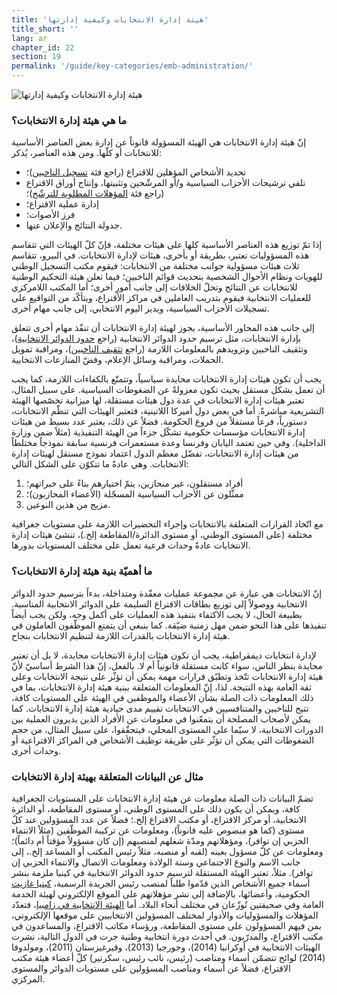 ```yaml
---
title: 'هيئة إدارة الانتخابات وكيفية إدارتها'
title_short: ''
lang: ar
chapter_id: 22
section: 19
permalink: '/guide/key-categories/emb-administration/'
---
```


![هيئة إدارة الانتخابات وكيفية إدارتها](/images/inventory/categories/election-management-body-and-administration.png)

### ما هي هيئة إدارة الانتخابات؟

إنّ هيئة إدارة الانتخابات هي الهيئة المسؤولة قانوناً عن إدارة بعض العناصر الأساسية للانتخابات أو كلّها. ومن هذه العناصر، يُذكر:

*   تحديد الأشخاص المؤهلين للاقتراع (راجع فئة [تسجيل الناخبين](/ar/guide/key-categories/voter-registration/))؛
*   تلقي ترشيحات الأحزاب السياسية و/أو المرشّحين وتثبيتها، وإنتاج أوراق الاقتراع (راجع فئة [المؤهلات المطلوبة للترشّح](/ar/guide/key-categories/ballot-qualification))؛
*   إدارة عملية الاقتراع؛
*   فرز الأصوات؛
*   جدولة النتائج والإعلان عنها.

إذا تمّ توزيع هذه العناصر الأساسية كلها على هيئات مختلفة، فإنّ كلّ الهيئات التي تتقاسم هذه المسؤوليات تعتبر، بطريقة أو بأخرى، هيئات لإدارة الانتخابات. في البيرو، تتقاسم ثلاث هيئات مسؤولية جوانب مختلفة من الانتخابات: فيقوم مكتب التسجيل الوطني للهويات ونظام الأحوال الشخصية بتحديث قوائم الناخبين؛ فيما تعلن هيئة التحكيم الوطنية للانتخابات عن النتائج وتحلّ الخلافات إلى جانب أمورٍ أخرى؛ أما المكتب اللامركزي للعمليات الانتخابية فيقوم بتدريب العاملين في مراكز الاقتراع، ويتأكّد من التواقيع على تسجيلات الأحزاب السياسية، ويدير اليوم الانتخابي، إلى جانب مهام أخرى.

إلى جانب هذه المحاور الأساسية، يجوز لهيئة إدارة الانتخابات أن تنفّذ مهام أخرى تتعلق بإدارة الانتخابات، مثل ترسيم حدود الدوائر الانتخابية (راجع [حدود الدوائر الانتخابية](/ar/guide/key-categories/electoral-boundaries/))، وتثقيف الناخبين وتزويدهم بالمعلومات اللازمة (راجع [تثقيف الناخبين](/ar/guide/key-categories/voter-education/))، ومراقبة تمويل الحملات، ومراقبة وسائل الإعلام، وفضّ المنازعات الانتخابية.

يجب أن تكون هيئات إدارة الانتخابات محايدة سياسياً، وتتمتّع بالكفاءات اللازمة، كما يجب أن تعمل بشكل مستقل بحيث تكون معزولةً عن الضغوطات السياسية. على سبيل المثال، تعتبر هيئات إدارة الانتخابات في عدة دول هيئات مستقلة، لها ميزانية تخصّصها الهيئة التشريعية مباشرةً. أما في بعض دول أميركا اللاتينية، فتعتبر الهيئات التي تنظّم الانتخابات، دستورياً، فرعاً مستقلاً من فروع الحكومة. فضلاً عن ذلك، يعتبر عدد بسيط من هيئات إدارة الانتخابات مؤسسات حكومية تشكّل جزءاً من الهيئة التنفيذية (مثلاً ضمن وزارة الداخلية). وفي حين تعتمد اليابان وفرنسا وعدة مستعمرات فرنسية سابقة نموذجاً مختلطاً من هيئات إدارة الانتخابات، تفضّل معظم الدول اعتماد نموذج مستقل لهيئات إدارة الانتخابات. وهي عادةً ما تتكوّن على الشكل التالي:

1.  أفراد مستقلون، غير منحازين، يتمّ اختيارهم بناءً على خبراتهم؛
2.  ممثّلون عن الأحزاب السياسية المسجّلة (الأعضاء المحازبون)؛
3.  مزيج من هذين النوعين.

مع اتّخاذ القرارات المتعلقة بالانتخابات وإجراء التحضيرات اللازمة على مستويات جغرافية مختلفة (على المستوى الوطني، أو مستوى الدائرة/المقاطعة إلخ.)، تنشئ هيئات إدارة الانتخابات عادةً وحدات فرعية تعمل على مختلف المستويات بدورها.

### ما أهميّة بنية هيئة إدارة الانتخابات؟

إنّ الانتخابات هي عبارة عن مجموعة عمليات معقّدة ومتداخلة، بدءاً بترسيم حدود الدوائر الانتخابية ووصولاً إلى توزيع بطاقات الاقتراع السليمة على الدوائر الانتخابية المناسبة. بطبيعة الحال، لا يجب الاكتفاء بتنفيذ هذه العمليات على أكمل وجه، ولكن يجب أيضاً تنفيذها على هذا النحو ضمن مهل زمنية ضيّقة. كما ينبغي أن يتمتع الموظّفون العاملون في هيئة إدارة الانتخابات بالقدرات اللازمة لتنظيم الانتخابات بنجاح.

لإدارة انتخابات ديمقراطية، يجب أن تكون هيئات إدارة الانتخابات محايدة، لا بل أن تعتبر محايدة بنظر الناس، سواء كانت مستقلة قانونياً أم لا. بالفعل، إنّ هذا الشرط أساسيّ لأنّ هيئة إدارة الانتخابات تتّخذ وتطبّق قرارات مهمة يمكن أن تؤثّر على نتيجة الانتخابات وعلى ثقة العامة بهذه النتيجة. لذا، إنّ المعلومات المتعلقة ببنية هيئة إدارة الانتخابات، بما في ذلك المعلومات ذات الصلة بشأن الأعضاء والموظفين في الهيئة على المستويات كافة، تتيح للناخبين والمتنافسيين في الانتخابات تقييم مدى حيادية هيئة إدارة الانتخابات. كما يمكن لأصحاب المصلحة أن يتمعّنوا في معلومات عن الأفراد الذين يديرون العملية بين الدورات الانتخابية، لا سيّما على المستوى المحلي، فيتحقّقوا، على سبيل المثال، من حجم الضغوطات التي يمكن أن تؤثّر على طريقة توظيف الأشخاص في المراكز الاقتراعية أو وحدات أخرى.

### مثال عن البيانات المتعلقة بهيئة إدارة الانتخابات

تضمّ البيانات ذات الصلة معلومات عن هيئة إدارة الانتخابات على المستويات الجغرافية كافة، ويمكن أن يكون ذلك على المستوى الوطني، أو مستوى المقاطعة، أو الدائرة الانتخابية، أو مركز الاقتراع، أو مكتب الاقتراع إلخ.؛ فضلاً عن عدد المسؤولين عند كلّ مستوى (كما هو منصوص عليه قانوناً)، ومعلومات عن تركيبة الموظّفين (مثلاً الانتماء الحزبي إن توافر)، ومؤهلاتهم ومدّة شغلهم لمنصبهم (إن كان مسؤولاً مؤقتاً أم دائماً)؛ ومعلومات عن كلّ مسؤول بعينه (لقبه أو منصبه، مثلاً رئيس المكتب أو المساعد إلخ.، إلى جانب الاسم والنوع الاجتماعي وسنة الولادة ومعلومات الاتصال والانتماء الحزبي إن توافر). مثلاً، تعتبر الهيئة المستقلة لترسيم حدود الدوائر الانتخابية في كينيا ملزمة بنشر أسماء جميع الأشخاص الذين قدّموا طلباً لمنصب رئيس الجريدة الرسمية، [كينيا غازيت](http://kenyalaw.org/kenya_gazette/gazette/volume/OTQx/Vol.%20CXV%20-%20No.%2078) الحكومية، وأعضائها، بالإضافة إلى نشر مؤهلاتهم على الموقع الإلكتروني لهيئة الخدمة العامة وفي صحيفتين تُوزّعان في مختلف أنحاء البلاد. أما [الهيئة الانتخابية في زامبيا](http://www.elections.org.zm/)، فتعدّد المؤهلات والمسؤوليات والأدوار لمختلف المسؤولين الانتخابيين على موقعها الإلكتروني، بمن فيهم المسؤولون على مستوى المقاطعة، ورؤساء مكاتب الاقتراع، والمساعدون في مكتب الاقتراع، والمدرّبون. في أحدث دورة انتخابية وطنية جرت في الدول التالية، نشرت الهيئات الانتخابية في أوكرانيا (2014)، وجورجيا (2013)، وقيرغيزستان (2011)، ومولدوفا (2014) لوائح تتضمّن أسماء ومناصب (رئيس، نائب رئيس، سكرتير) كلّ أعضاء هيئة مكتب الاقتراع، فضلاً عن أسماء ومناصب المسؤولين على مستويات الدوائر والمستوى المركزي.
